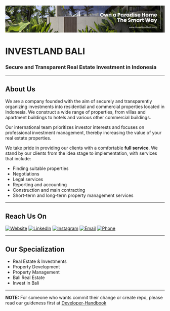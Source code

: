 ![Investland Bali Cover](https://github.com/Investland-Bali-Properties/.github/blob/main/investlandbali_cover.jpg)

# INVESTLAND BALI

### Secure and Transparent Real Estate Investment in Indonesia

---

## About Us

We are a company founded with the aim of securely and transparently organizing investments into residential and commercial properties located in Indonesia. We construct a wide range of properties, from villas and apartment buildings to hotels and various other commercial buildings.

Our international team prioritizes investor interests and focuses on professional investment management, thereby increasing the value of your real estate properties.

We take pride in providing our clients with a comfortable **full service**. We stand by our clients from the idea stage to implementation, with services that include:

* Finding suitable properties
* Negotiations
* Legal services
* Reporting and accounting
* Construction and main contracting
* Short-term and long-term property management services

---

## Reach Us On

[![Website](https://img.shields.io/badge/Website-4285F4?style=for-the-badge&logo=google-chrome&logoColor=white)](https://www.investlandbali.com) 
[![LinkedIn](https://img.shields.io/badge/LinkedIn-0A66C2?style=for-the-badge&logo=linkedin&logoColor=white)](https://www.linkedin.com/company/investlandbali/) 
[![Instagram](https://img.shields.io/badge/Instagram-E4405F?style=for-the-badge&logo=instagram&logoColor=white)](https://www.instagram.com/investland.bali/) 
[![Email](https://img.shields.io/badge/Email-D14836?style=for-the-badge&logo=gmail&logoColor=white)](mailto:info@investlandbali.com) 
[![Phone](https://img.shields.io/badge/Phone-25D366?style=for-the-badge&logo=whatsapp&logoColor=white)](https://wa.me/37256832434)

---

## Our Specialization

* Real Estate & Investments
* Property Development
* Property Management
* Bali Real Estate
* Invest in Bali

---

**NOTE:** For someone who wants commit their change or create repo, please read our guideness first at [Developer-Handbook](https://github.com/Investland-Bali-Properties/developer-handbook/tree/main)
